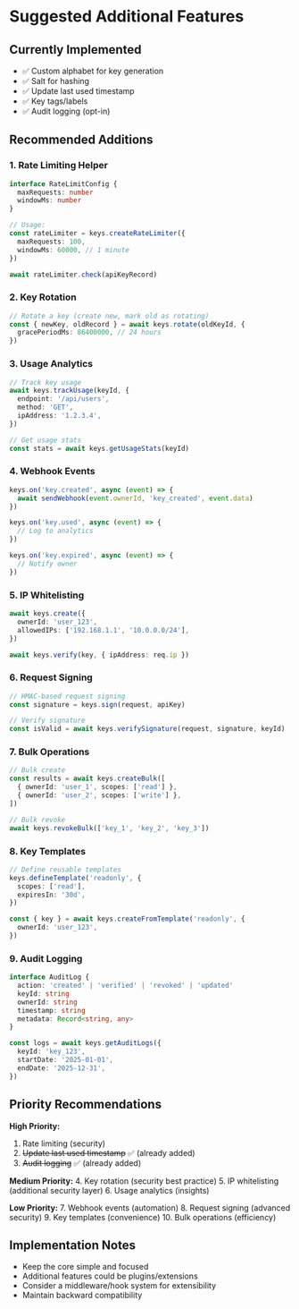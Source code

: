 # Suggested Additional Features

## Currently Implemented
- ✅ Custom alphabet for key generation
- ✅ Salt for hashing
- ✅ Update last used timestamp
- ✅ Key tags/labels
- ✅ Audit logging (opt-in)

## Recommended Additions

### 1. Rate Limiting Helper
```typescript
interface RateLimitConfig {
  maxRequests: number
  windowMs: number
}

// Usage:
const rateLimiter = keys.createRateLimiter({
  maxRequests: 100,
  windowMs: 60000, // 1 minute
})

await rateLimiter.check(apiKeyRecord)
```

### 2. Key Rotation
```typescript
// Rotate a key (create new, mark old as rotating)
const { newKey, oldRecord } = await keys.rotate(oldKeyId, {
  gracePeriodMs: 86400000, // 24 hours
})
```

### 3. Usage Analytics
```typescript
// Track key usage
await keys.trackUsage(keyId, {
  endpoint: '/api/users',
  method: 'GET',
  ipAddress: '1.2.3.4',
})

// Get usage stats
const stats = await keys.getUsageStats(keyId)
```

### 4. Webhook Events
```typescript
keys.on('key.created', async (event) => {
  await sendWebhook(event.ownerId, 'key_created', event.data)
})

keys.on('key.used', async (event) => {
  // Log to analytics
})

keys.on('key.expired', async (event) => {
  // Notify owner
})
```

### 5. IP Whitelisting
```typescript
await keys.create({
  ownerId: 'user_123',
  allowedIPs: ['192.168.1.1', '10.0.0.0/24'],
})

await keys.verify(key, { ipAddress: req.ip })
```

### 6. Request Signing
```typescript
// HMAC-based request signing
const signature = keys.sign(request, apiKey)

// Verify signature
const isValid = await keys.verifySignature(request, signature, keyId)
```

### 7. Bulk Operations
```typescript
// Bulk create
const results = await keys.createBulk([
  { ownerId: 'user_1', scopes: ['read'] },
  { ownerId: 'user_2', scopes: ['write'] },
])

// Bulk revoke
await keys.revokeBulk(['key_1', 'key_2', 'key_3'])
```

### 8. Key Templates
```typescript
// Define reusable templates
keys.defineTemplate('readonly', {
  scopes: ['read'],
  expiresIn: '30d',
})

const { key } = await keys.createFromTemplate('readonly', {
  ownerId: 'user_123',
})
```

### 9. Audit Logging
```typescript
interface AuditLog {
  action: 'created' | 'verified' | 'revoked' | 'updated'
  keyId: string
  ownerId: string
  timestamp: string
  metadata: Record<string, any>
}

const logs = await keys.getAuditLogs({
  keyId: 'key_123',
  startDate: '2025-01-01',
  endDate: '2025-12-31',
})
```

## Priority Recommendations

**High Priority:**
1. Rate limiting (security)
2. ~~Update last used timestamp~~ ✅ (already added)
3. ~~Audit logging~~ ✅ (already added)

**Medium Priority:**
4. Key rotation (security best practice)
5. IP whitelisting (additional security layer)
6. Usage analytics (insights)

**Low Priority:**
7. Webhook events (automation)
8. Request signing (advanced security)
9. Key templates (convenience)
10. Bulk operations (efficiency)

## Implementation Notes

- Keep the core simple and focused
- Additional features could be plugins/extensions
- Consider a middleware/hook system for extensibility
- Maintain backward compatibility

